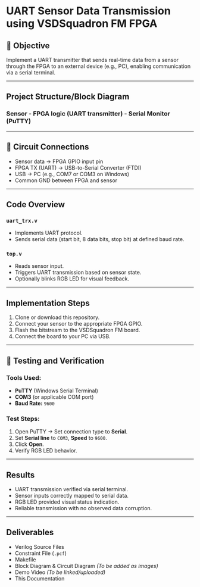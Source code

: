 # UART Sensor Data Transmission using VSDSquadron FM FPGA

## 📌 Objective

Implement a UART transmitter that sends real-time data from a sensor through the FPGA to an external device (e.g., PC), enabling communication via a serial terminal.

---

## Project Structure/Block Diagram

### Sensor - FPGA logic (UART transmitter) - Serial Monitor (PuTTY)
---

## 🧩 Circuit Connections

- Sensor data → FPGA GPIO input pin
- FPGA TX (UART) → USB-to-Serial Converter (FTDI)
- USB → PC (e.g., COM7 or COM3 on Windows)
- Common GND between FPGA and sensor

---

##  Code Overview

### `uart_trx.v`
- Implements UART protocol.
- Sends serial data (start bit, 8 data bits, stop bit) at defined baud rate.

### `top.v`
- Reads sensor input.
- Triggers UART transmission based on sensor state.
- Optionally blinks RGB LED for visual feedback.

---

## Implementation Steps

1. Clone or download this repository.
2. Connect your sensor to the appropriate FPGA GPIO.
3. Flash the bitstream to the VSDSquadron FM board.
4. Connect the board to your PC via USB.

---

## 🔬 Testing and Verification

### Tools Used:
- **PuTTY** (Windows Serial Terminal)
- **COM3** (or applicable COM port)
- **Baud Rate:** `9600`

### Test Steps:
1. Open PuTTY → Set connection type to **Serial**.
2. Set **Serial line** to `COM3`, **Speed** to `9600`.
3. Click **Open**.
4. Verify RGB LED behavior.

---

##  Results

- UART transmission verified via serial terminal.
- Sensor inputs correctly mapped to serial data.
- RGB LED provided visual status indication.
- Reliable transmission with no observed data corruption.

---

##  Deliverables

-  Verilog Source Files
-  Constraint File (`.pcf`)
-  Makefile
-  Block Diagram & Circuit Diagram *(To be added as images)*
-  Demo Video *(To be linked/uploaded)*
-  This Documentation


